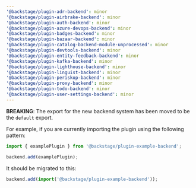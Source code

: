 ```yaml
---
'@backstage/plugin-adr-backend': minor
'@backstage/plugin-airbrake-backend': minor
'@backstage/plugin-auth-backend': minor
'@backstage/plugin-azure-devops-backend': minor
'@backstage/plugin-badges-backend': minor
'@backstage/plugin-bazaar-backend': minor
'@backstage/plugin-catalog-backend-module-unprocessed': minor
'@backstage/plugin-devtools-backend': minor
'@backstage/plugin-entity-feedback-backend': minor
'@backstage/plugin-kafka-backend': minor
'@backstage/plugin-lighthouse-backend': minor
'@backstage/plugin-linguist-backend': minor
'@backstage/plugin-periskop-backend': minor
'@backstage/plugin-proxy-backend': minor
'@backstage/plugin-todo-backend': minor
'@backstage/plugin-user-settings-backend': minor
---
```


**BREAKING**: The export for the new backend system has been moved to be the `default` export.

For example, if you are currently importing the plugin using the following pattern:

```ts
import { examplePlugin } from '@backstage/plugin-example-backend';

backend.add(examplePlugin);
```

It should be migrated to this:

```ts
backend.add(import('@backstage/plugin-example-backend'));
```
